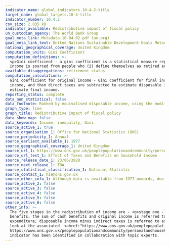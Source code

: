 ```yaml
---
indicator_name: global_indicators.10-4-2-title
target_name: global_targets.10-4-title
indicator_number: 10.4.2
csv_size: 2.835 kB
indicator_available: Redistributive impact of fiscal policy 
un_custodian_agency: The World Bank Group
goal_meta_link: Metadata-10-04-02.pdf (un.org)
goal_meta_link_text: United Nations Sustainable Development Goals Metadata
national_geographical_coverage: United Kingdom
computation_units: Gini Coefficient
computation_definitions: >-
  <p>Gini coefficient - a gini coefficient is a statistical measure representing income or wealth inequality, where a higher number means higher levels of inequality. </p> <p> 'Retired' refers to anyone living in a retired household. A retired household is one where more than 50% of its
  income is sourced from people who (i) define themselves as retired and are aged over 50, OR (ii) define themselves as “Sick/Injured”, not seeking work and aged at or above the State Pension Age (SPA). </p>
available_disaggregations: retirement status 
computation_calculations: >-
  Gini coefficient for original income - Gini coefficient for final income. Original income includes all sources of income from employment, private pensions, investments and other non-government sources. The receipt of cash benefits is then added to original income to estimate gross
  income, and then direct taxes are subtracted to estimate disposable income. Indirect taxes (for example, VAT, alcohol duties and so on) are further subtracted to form post-tax income, and finally benefits-in-kind (for example, state education, National Health Service) are added to
  estimate final income.
reporting_status: complete
data_non_statistical: false
data_footnote: Ranked by equivalised disposable income, using the modified-OECD scale.
graph_type: line
graph_title: Redistributive impact of fiscal policy 
data_show_map: false
data_keywords: Income, inequality, Gini 
source_active_1: true
source_organisation_1: Office for National Statistics (ONS)
source_periodicity_1: Annual
source_earliest_available_1: 1977
source_geographical_coverage_1: United Kingdom
source_url_1: https://www.ons.gov.uk/peoplepopulationandcommunity/personalandhouseholdfinances/incomeandwealth/datasets/theeffectsoftaxesandbenefitsonhouseholdincomefinancialyearending2014
source_url_text_1: Effect of Taxes and Benefits on household income
source_release_date_1: 23/06/2020
source_next_release_1: TBA
source_statistical_classification_1: National Statistic
source_contact_1: hie@ons.gov.uk
source_other_info_1: Although data is available from 1977 onwards, due to a change in the methodology adjusting for top earners, we only use data from 2001/2002 onwards to report against this indicator. 
source_active_2: false
source_active_3: false
source_active_4: false
source_active_5: false
source_active_6: false
other_info: >-
  The five stages in the redistribution of income are - <p>stage one - household members begin with income from employment, private pensions, investments and other non-government sources; this is referred to as "original income"</p> <p> stage two - households then receive income from cash
  benefits; the sum of cash benefits and original income is referred to as "gross income" </p> <p> stage three - households then pay direct taxes; direct taxes, when subtracted from gross income, are referred to as "disposable income" </p> <p> stage four - indirect taxes are then paid via
  expenditure; disposable income minus indirect taxes is referred to as "post-tax income"</p><p>stage five - households finally receive a benefit from services (benefits-in-kind); benefits-in-kind plus post-tax income is referred to as "final income" </p> <p>  For more information please
  look at the associated  <ahref:"https://www.ons.gov.uk/peoplepopulationandcommunity/personalandhouseholdfinances/incomeandwealth/bulletins/theeffectsoftaxesandbenefitsonhouseholdincome/financialyearending2019" publciation </a> and  <ahref ="
  https://www.ons.gov.uk/peoplepopulationandcommunity/personalandhouseholdfinances/incomeandwealth/articles/theeffectsoftaxesandbenefitsonhouseholdincome/financialyearending2019" the Quality  and Methodology Information </a></p>  Data follows the UN specification for this indicator. This
  indicator has been identified in collaboration with topic experts.
---
```

